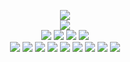 <!--
readme.md (Even though it's HTML) by @blocksrey
読めますか？これは日本語です。
-->
<p align=center>
	<img src=https://je.gy/images/click.gif>
	<br>
	<img src=https://watch.je.gy:7890/V>
	<br>
	<a HREF=http://watch.je.gy:7890/L><img src=https://je.gy/images/H.gif></a>
	<a HREF=http://watch.je.gy:7890/D><img src=https://je.gy/images/J.gif></a>
	<a HREF=http://watch.je.gy:7890/U><img src=https://je.gy/images/K.gif></a>
	<a HREF=http://watch.je.gy:7890/R><img src=https://je.gy/images/L.gif></a>
	<br>
	<a href=https://github.com/blocksrey><img src=https://je.gy/images/github.ico></a>
	<a href=https://blocksrey.booth.pm><img src=https://je.gy/images/booth.ico></a>
	<a href=https://blocksrey.itch.io><img src=https://je.gy/images/itch.ico></a>
	<a href=https://twitter.com/blocksrey><img src=https://je.gy/images/twitter.ico></a>
	<a href=https://facebook.com/blocksery><img src=https://je.gy/images/facebook.ico></a>
	<a href=https://youtube.com/blocksrey><img src=https://je.gy/images/youtube.ico></a>
	<a href=https://paypal.me/blocksrey><img src=https://je.gy/images/paypal.ico></a>
	<a href=https://instagram.com/blocksrey><img src=https://je.gy/images/instagram.ico></a>
	<a href=https://je.gy><img src=https://je.gy/images/blocksrey.ico></a>
</p>